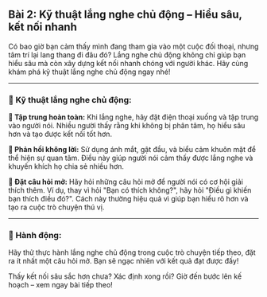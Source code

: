 ## Bài 2: Kỹ thuật lắng nghe chủ động – Hiểu sâu, kết nối nhanh

Có bao giờ bạn cảm thấy mình đang tham gia vào một cuộc đối thoại, nhưng tâm trí lại lang thang đi đâu đó? Lắng nghe chủ động không chỉ giúp bạn hiểu sâu mà còn xây dựng kết nối nhanh chóng với người khác. Hãy cùng khám phá kỹ thuật lắng nghe chủ động ngay nhé!

---

### 📌 Kỹ thuật lắng nghe chủ động:

**🔹 Tập trung hoàn toàn:**
Khi lắng nghe, hãy đặt điện thoại xuống và tập trung vào người nói. Nhiều người thấy rằng khi không bị phân tâm, họ hiểu sâu hơn và tạo được kết nối tốt hơn.

**🔹 Phản hồi không lời:**
Sử dụng ánh mắt, gật đầu, và biểu cảm khuôn mặt để thể hiện sự quan tâm. Điều này giúp người nói cảm thấy được lắng nghe và khuyến khích họ chia sẻ nhiều hơn.

**🔹 Đặt câu hỏi mở:**
Hãy hỏi những câu hỏi mở để người nói có cơ hội giải thích thêm. Ví dụ, thay vì hỏi "Bạn có thích không?", hãy hỏi "Điều gì khiến bạn thích điều đó?". Cách này thường hiệu quả vì giúp bạn hiểu rõ hơn và tạo ra cuộc trò chuyện thú vị.

---

### 🚀 Hành động:

Hãy thử thực hành lắng nghe chủ động trong cuộc trò chuyện tiếp theo, đặt ra ít nhất một câu hỏi mở. Bạn sẽ ngạc nhiên với kết quả đạt được đấy!

Thấy kết nối sâu sắc hơn chưa? Xác định xong rồi? Giờ đến bước lên kế hoạch – xem ngay bài tiếp theo!